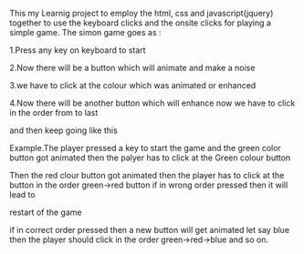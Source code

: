 This my Learnig project to employ the html, css and javascript(jquery) together to use the keyboard clicks and the onsite clicks for playing a simple game.
The simon game goes as :

1.Press any key on keyboard to start

2.Now there will be a button which will animate and make a noise 

3.we have to click at the colour which was animated or enhanced

4.Now there will be another button which will enhance now we have to click in the order from to last

and then keep going like this

Example.The player pressed a key to start the game and the green color button got animated then the palyer has to click at the Green colour button

Then the red clour button got animated then the player has to click at the button in the order green->red button if in wrong order pressed then it will lead to 

restart of the game 

if in correct order pressed then a new button will get animated let say blue then the player should click in the order green->red->blue and so on.
